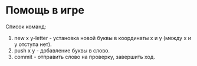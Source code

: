 # Помощь в игре
Список команд:

1. new x y-letter - установка новой буквы в координаты x и y (между x и y отступа нет).
2. push x y - добавление буквы в слово.
3. commit - отправить слово на проверку, завершить ход.
